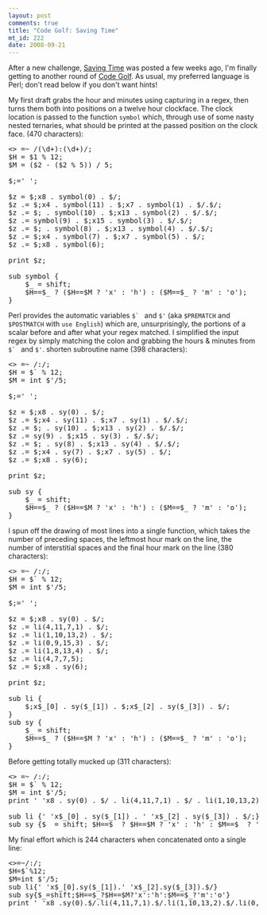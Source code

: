 ```yaml
--- 
layout: post
comments: true
title: "Code Golf: Saving Time"
mt_id: 222
date: 2008-09-21
---
```

After a new challenge, [Saving Time](http://codegolf.com/saving-time) was posted a few weeks ago, I'm finally getting to another round of [Code Golf](http://codegolf.com/).  As usual, my preferred language is Perl; don't read below if you don't want hints! 


My first draft grabs the hour and minutes using capturing in a regex, then turns them both into positions on a twelve hour clockface.  The clock location is passed to the function `symbol` which, through use of some nasty nested ternaries, what should be printed at the passed position on the clock face. (470 characters):

<pre class="brush: perl;">
<> =~ /(\d+):(\d+)/;
$H = $1 % 12;
$M = ($2 - ($2 % 5)) / 5;

$;=' ';

$z = $;x8 . symbol(0) . $/;
$z .= $;x4 . symbol(11) . $;x7 . symbol(1) . $/.$/;
$z .= $; . symbol(10) . $;x13 . symbol(2) . $/.$/;
$z .= symbol(9) . $;x15 . symbol(3) . $/.$/;
$z .= $; . symbol(8) . $;x13 . symbol(4) . $/.$/;
$z .= $;x4 . symbol(7) . $;x7 . symbol(5) . $/;
$z .= $;x8 . symbol(6);

print $z;

sub symbol {
    $_ = shift;
    $H==$_ ? ($H==$M ? 'x' : 'h') : ($M==$_ ? 'm' : 'o');
}
</pre>

Perl provides the automatic variables ``$` `` and `$'` (aka  `$PREMATCH` and `$POSTMATCH` with `use English`) which are, unsurprisingly, the portions of a scalar before and after what your regex matched.  I simplified the input regex by simply matching the colon and grabbing the hours & minutes from ``$` `` and `$'`.    shorten subroutine name (398 characters):

<pre class="brush: perl;">
<> =~ /:/;
$H = $` % 12;
$M = int $'/5;

$;=' ';

$z = $;x8 . sy(0) . $/; 
$z .= $;x4 . sy(11) . $;x7 . sy(1) . $/.$/;
$z .= $; . sy(10) . $;x13 . sy(2) . $/.$/;
$z .= sy(9) . $;x15 . sy(3) . $/.$/;
$z .= $; . sy(8) . $;x13 . sy(4) . $/.$/;
$z .= $;x4 . sy(7) . $;x7 . sy(5) . $/;
$z .= $;x8 . sy(6);

print $z;

sub sy {
    $_ = shift;
    $H==$_ ? ($H==$M ? 'x' : 'h') : ($M==$_ ? 'm' : 'o');
}
</pre>

I spun off the drawing of most lines into a single function, which takes the number of preceding spaces, the leftmost hour mark on the line, the number of interstitial spaces and the final hour mark on the line (380 characters):

<pre class="brush: perl;">
<> =~ /:/;
$H = $` % 12;
$M = int $'/5;

$;=' ';

$z = $;x8 . sy(0) . $/; 
$z .= li(4,11,7,1) . $/;
$z .= li(1,10,13,2) . $/;
$z .= li(0,9,15,3) . $/;
$z .= li(1,8,13,4) . $/;
$z .= li(4,7,7,5);
$z .= $;x8 . sy(6);

print $z;

sub li {
    $;x$_[0] . sy($_[1]) . $;x$_[2] . sy($_[3]) . $/;
}   
sub sy {
    $_ = shift;
    $H==$_ ? ($H==$M ? 'x' : 'h') : ($M==$_ ? 'm' : 'o');
}
</pre>

Before getting totally mucked up (311 characters):

<pre class="brush: perl;">
<> =~ /:/;
$H = $` % 12;
$M = int $'/5;
print ' 'x8 . sy(0) . $/ . li(4,11,7,1) . $/ . li(1,10,13,2) . $/ . li(0,9,15,3) . $/ . li(1,8,13,4) . $/ . li(4,7,7,5) . ' 'x8 . sy(6);

sub li {' 'x$_[0] . sy($_[1]) . ' 'x$_[2] . sy($_[3]) . $/;}
sub sy {$_ = shift; $H==$_ ? $H==$M ? 'x' : 'h' : $M==$_ ? 'm' : 'o';}
</pre>

My final effort which is 244 characters when concatenated onto a single line:

<pre class="brush: perl;">
<>=~/:/;
$H=$`%12;
$M=int $'/5;
sub li{' 'x$_[0].sy($_[1]).' 'x$_[2].sy($_[3]).$/}
sub sy{$_=shift;$H==$_?$H==$M?'x':'h':$M==$_?'m':'o'}
print ' 'x8 .sy(0).$/.li(4,11,7,1).$/.li(1,10,13,2).$/.li(0,9,15,3).$/.li(1,8,13,4).$/.li(4,7,7,5).' 'x8 .sy(6)
</pre>
